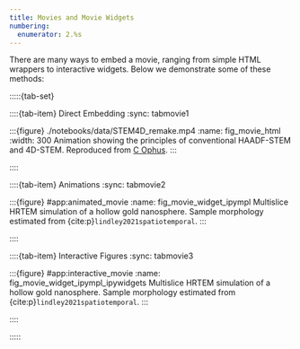 ```yaml
---
title: Movies and Movie Widgets
numbering:
  enumerator: 2.%s
---
```



There are many ways to embed a movie, ranging from simple HTML wrappers to interactive widgets. Below we demonstrate some of these methods:

:::::{tab-set}

::::{tab-item} Direct Embedding
:sync: tabmovie1

:::{figure} ./notebooks/data/STEM4D_remake.mp4
:name: fig_movie_html
:width: 300
Animation showing the principles of conventional HAADF-STEM and 4D-STEM. Reproduced from [C Ophus](https://www.youtube.com/watch?v=2QUFgO5x1OY&lc=UgyE2dCdpNqakBdpAfB4AaABAg).
:::

::::

::::{tab-item} Animations
:sync: tabmovie2

:::{figure} #app:animated_movie
:name: fig_movie_widget_ipympl
Multislice HRTEM simulation of a hollow gold nanosphere. Sample morphology estimated from  {cite:p}`lindley2021spatiotemporal`.
:::

::::

::::{tab-item} Interactive Figures
:sync: tabmovie3

:::{figure} #app:interactive_movie
:name: fig_movie_widget_ipympl_ipywidgets
Multislice HRTEM simulation of a hollow gold nanosphere. Sample morphology estimated from  {cite:p}`lindley2021spatiotemporal`.
:::

::::

:::::

